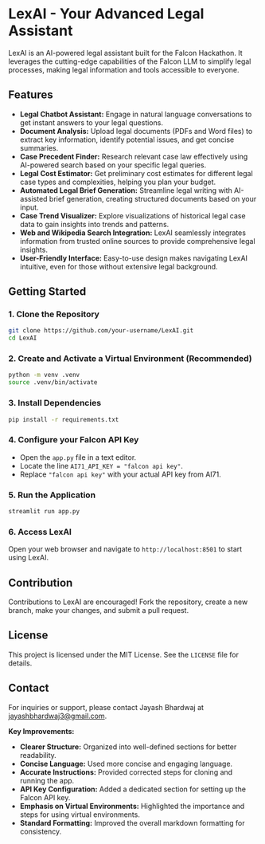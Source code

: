 # LexAI - Your Advanced Legal Assistant

LexAI is an AI-powered legal assistant built for the Falcon Hackathon. It leverages the cutting-edge capabilities of the Falcon LLM to simplify legal processes, making legal information and tools accessible to everyone.

## Features

- **Legal Chatbot Assistant:**  Engage in natural language conversations to get instant answers to your legal questions.
- **Document Analysis:** Upload legal documents (PDFs and Word files) to extract key information, identify potential issues, and get concise summaries.
- **Case Precedent Finder:** Research relevant case law effectively using AI-powered search based on your specific legal queries.
- **Legal Cost Estimator:** Get preliminary cost estimates for different legal case types and complexities, helping you plan your budget. 
- **Automated Legal Brief Generation:**  Streamline legal writing with AI-assisted brief generation, creating structured documents based on your input.
- **Case Trend Visualizer:** Explore visualizations of historical legal case data to gain insights into trends and patterns.
- **Web and Wikipedia Search Integration:**  LexAI seamlessly integrates information from trusted online sources to provide comprehensive legal insights.
- **User-Friendly Interface:**  Easy-to-use design makes navigating LexAI intuitive, even for those without extensive legal background.

## Getting Started

### 1. Clone the Repository

```bash
git clone https://github.com/your-username/LexAI.git 
cd LexAI
```

### 2. Create and Activate a Virtual Environment (Recommended)

```bash
python -m venv .venv  
source .venv/bin/activate  
```

### 3. Install Dependencies

```bash
pip install -r requirements.txt 
```

### 4. Configure your Falcon API Key

- Open the `app.py` file in a text editor.
- Locate the line `AI71_API_KEY = "falcon api key"`.
- Replace `"falcon api key"` with your actual API key from AI71. 

### 5. Run the Application

```bash
streamlit run app.py 
```

### 6. Access LexAI

Open your web browser and navigate to `http://localhost:8501` to start using LexAI.

## Contribution
Contributions to LexAI are encouraged! Fork the repository, create a new branch, make your changes, and submit a pull request.

## License

This project is licensed under the MIT License. See the `LICENSE` file for details.

## Contact

For inquiries or support, please contact Jayash Bhardwaj at jayashbhardwaj3@gmail.com.


**Key Improvements:**

- **Clearer Structure:** Organized into well-defined sections for better readability.
- **Concise Language:** Used more concise and engaging language.
- **Accurate Instructions:** Provided corrected steps for cloning and running the app.
- **API Key Configuration:** Added a dedicated section for setting up the Falcon API key.
- **Emphasis on Virtual Environments:** Highlighted the importance and steps for using virtual environments.
- **Standard Formatting:**  Improved the overall markdown formatting for consistency.
